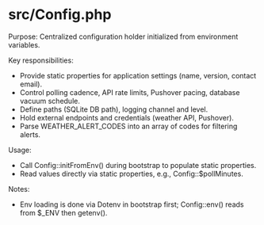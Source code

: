 # src/Config.php

Purpose: Centralized configuration holder initialized from environment variables.

Key responsibilities:
- Provide static properties for application settings (name, version, contact email).
- Control polling cadence, API rate limits, Pushover pacing, database vacuum schedule.
- Define paths (SQLite DB path), logging channel and level.
- Hold external endpoints and credentials (weather API, Pushover).
- Parse WEATHER_ALERT_CODES into an array of codes for filtering alerts.

Usage:
- Call Config::initFromEnv() during bootstrap to populate static properties.
- Read values directly via static properties, e.g., Config::$pollMinutes.

Notes:
- Env loading is done via Dotenv in bootstrap first; Config::env() reads from $_ENV then getenv().
